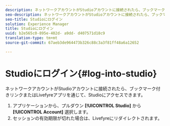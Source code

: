 ```yaml
---
description: ネットワークアカウントがStudioアカウントに接続されたら、ブックマーク付きリンクまたはLivefyreアプリを通じて、Studioにアクセスできます。
seo-description: ネットワークアカウントがStudioアカウントに接続されたら、ブックマーク付きリンクまたはLivefyreアプリを通じて、Studioにアクセスできます。
seo-title: Studioにログイン
solution: Experience Manager
title: Studioにログイン
uuid: b2e565c0-895e-402d- a9dd- d407571d18c9
translation-type: tm+mt
source-git-commit: 67aeb3de964473b326c88c3a3f81ff48a6a12652

---
```



# Studioにログイン{#log-into-studio}

ネットワークアカウントがStudioアカウントに接続されたら、ブックマーク付きリンクまたはLivefyreアプリを通じて、Studioにアクセスできます。

1. アプリケーションから、プルダウン **[!UICONTROL Studio]** から **[!UICONTROL Account]** 選択します。
1. セッションの有効期限が切れた場合は、Livefyreにリダイレクトされます。
